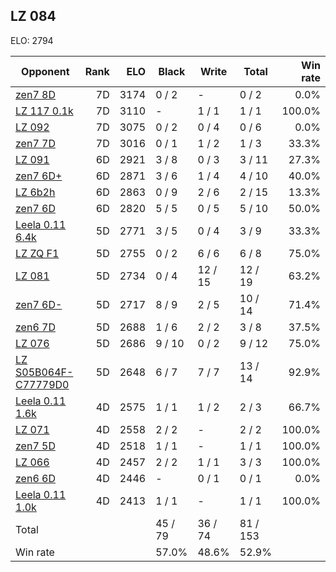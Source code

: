## LZ 084 ##

ELO: 2794

Opponent | Rank | ELO | Black | Write | Total | Win rate
---------|-----:|----:|-------|-------|-------|-------:
[zen7 8D](zen7%208D.md) | 7D | 3174 | 0 / 2 | - | 0 / 2 | 0.0%
[LZ 117 0.1k](LZ%20117%200.1k.md) | 7D | 3110 | - | 1 / 1 | 1 / 1 | 100.0%
[LZ 092](LZ%20092.md) | 7D | 3075 | 0 / 2 | 0 / 4 | 0 / 6 | 0.0%
[zen7 7D](zen7%207D.md) | 7D | 3016 | 0 / 1 | 1 / 2 | 1 / 3 | 33.3%
[LZ 091](LZ%20091.md) | 6D | 2921 | 3 / 8 | 0 / 3 | 3 / 11 | 27.3%
[zen7 6D+](zen7%206D+.md) | 6D | 2871 | 3 / 6 | 1 / 4 | 4 / 10 | 40.0%
[LZ 6b2h](LZ%206b2h.md) | 6D | 2863 | 0 / 9 | 2 / 6 | 2 / 15 | 13.3%
[zen7 6D](zen7%206D.md) | 6D | 2820 | 5 / 5 | 0 / 5 | 5 / 10 | 50.0%
[Leela 0.11 6.4k](Leela%200.11%206.4k.md) | 5D | 2771 | 3 / 5 | 0 / 4 | 3 / 9 | 33.3%
[LZ ZQ F1](LZ%20ZQ%20F1.md) | 5D | 2755 | 0 / 2 | 6 / 6 | 6 / 8 | 75.0%
[LZ 081](LZ%20081.md) | 5D | 2734 | 0 / 4 | 12 / 15 | 12 / 19 | 63.2%
[zen7 6D-](zen7%206D-.md) | 5D | 2717 | 8 / 9 | 2 / 5 | 10 / 14 | 71.4%
[zen6 7D](zen6%207D.md) | 5D | 2688 | 1 / 6 | 2 / 2 | 3 / 8 | 37.5%
[LZ 076](LZ%20076.md) | 5D | 2686 | 9 / 10 | 0 / 2 | 9 / 12 | 75.0%
[LZ S05B064F-C77779D0](LZ%20S05B064F-C77779D0.md) | 5D | 2648 | 6 / 7 | 7 / 7 | 13 / 14 | 92.9%
[Leela 0.11 1.6k](Leela%200.11%201.6k.md) | 4D | 2575 | 1 / 1 | 1 / 2 | 2 / 3 | 66.7%
[LZ 071](LZ%20071.md) | 4D | 2558 | 2 / 2 | - | 2 / 2 | 100.0%
[zen7 5D](zen7%205D.md) | 4D | 2518 | 1 / 1 | - | 1 / 1 | 100.0%
[LZ 066](LZ%20066.md) | 4D | 2457 | 2 / 2 | 1 / 1 | 3 / 3 | 100.0%
[zen6 6D](zen6%206D.md) | 4D | 2446 | - | 0 / 1 | 0 / 1 | 0.0%
[Leela 0.11 1.0k](Leela%200.11%201.0k.md) | 4D | 2413 | 1 / 1 | - | 1 / 1 | 100.0%
Total | | | 45 / 79 | 36 / 74 | 81 / 153 | 
Win rate| | | 57.0% | 48.6% | 52.9% | 
